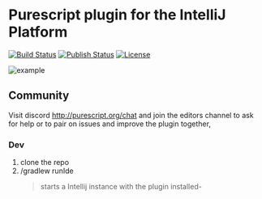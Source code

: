 # Purescript plugin for the IntelliJ Platform

[![Build Status](https://github.com/intellij-purescript/intellij-purescript/workflows/Gradle%20Check/badge.svg)](https://github.com/intellij-purescript/intellij-purescript/actions)
[![Publish Status](https://github.com/intellij-purescript/intellij-purescript/workflows/Publish/badge.svg)](https://github.com/intellij-purescript/intellij-purescript/actions)
[![License](https://img.shields.io/badge/License-BSD%203--Clause-blue.svg)](https://opensource.org/licenses/BSD-3-Clause)

![example](.README/ex1.png)

## Community

Visit discord http://purescript.org/chat and join the editors channel to ask for
help or to pair on issues and improve the plugin together,

### Dev

1. clone the repo
2. /gradlew runIde
    > starts a Intellij instance with the plugin installed-